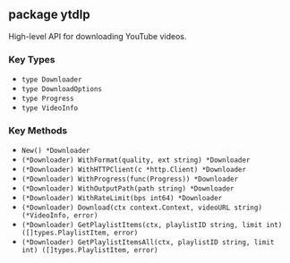 ## package ytdlp

High-level API for downloading YouTube videos.

### Key Types
- `type Downloader`
- `type DownloadOptions`
- `type Progress`
- `type VideoInfo`

### Key Methods
- `New() *Downloader`
- `(*Downloader) WithFormat(quality, ext string) *Downloader`
- `(*Downloader) WithHTTPClient(c *http.Client) *Downloader`
- `(*Downloader) WithProgress(func(Progress)) *Downloader`
- `(*Downloader) WithOutputPath(path string) *Downloader`
- `(*Downloader) WithRateLimit(bps int64) *Downloader`
- `(*Downloader) Download(ctx context.Context, videoURL string) (*VideoInfo, error)`
- `(*Downloader) GetPlaylistItems(ctx, playlistID string, limit int) ([]types.PlaylistItem, error)`
- `(*Downloader) GetPlaylistItemsAll(ctx, playlistID string, limit int) ([]types.PlaylistItem, error)`


